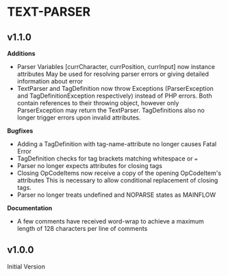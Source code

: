 TEXT-PARSER
==================================================

v1.1.0
------
**Additions**
 - Parser Variables [currCharacter, currPosition, currInput] now instance attributes
     May be used for resolving parser errors or giving detailed information about error
 - TextParser and TagDefinition now throw Exceptions (ParserException and TagDefinitionException respectively) instead
    of PHP errors. Both contain references to their throwing object, however only ParserException may return the TextParser.
     TagDefinitions also no longer trigger errors upon invalid attributes.

**Bugfixes**
 - Adding a TagDefinition with tag-name-attribute no longer causes Fatal Error
 - TagDefinition checks for tag brackets matching whitespace or `=`
 - Parser no longer expects attributes for closing tags
 - Closing OpCodeItems now receive a copy of the opening OpCodeItem's attributes
     This is necessary to allow conditional replacement of closing tags.
 - Parser no longer treats undefined and NOPARSE states as MAINFLOW

**Documentation**
 - A few comments have received word-wrap to achieve a maximum length of 128 characters per line of comments

v1.0.0
------
Initial Version
